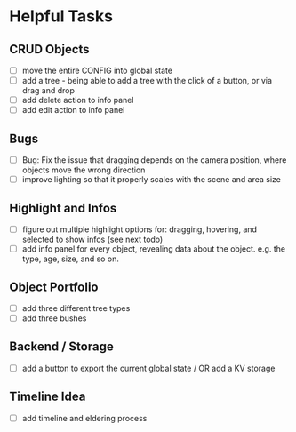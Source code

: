 # Helpful Tasks

## CRUD Objects

- [ ] move the entire CONFIG into global state
- [ ] add a tree - being able to add a tree with the click of a button, or via drag and drop
- [ ] add delete action to info panel
- [ ] add edit action to info panel

## Bugs

- [ ] Bug: Fix the issue that dragging depends on the camera position, where objects move the wrong direction
- [ ] improve lighting so that it properly scales with the scene and area size

## Highlight and Infos

- [ ] figure out multiple highlight options for: dragging, hovering, and selected to show infos (see next todo)
- [ ] add info panel for every object, revealing data about the object. e.g. the type, age, size, and so on.

## Object Portfolio

- [ ] add three different tree types
- [ ] add three bushes

## Backend / Storage

- [ ] add a button to export the current global state / OR add a KV storage

## Timeline Idea

- [ ] add timeline and eldering process
